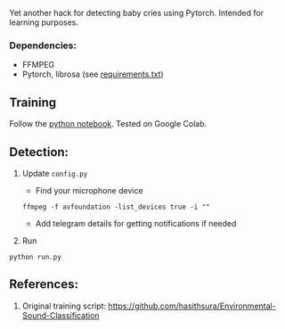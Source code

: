 Yet another hack for detecting baby cries using Pytorch. Intended for learning purposes.

### Dependencies:

- FFMPEG
- Pytorch, librosa (see [requirements.txt](requirements.txt))

## Training

Follow the [python notebook](train/ESC50_Pytorch.ipynb). Tested on Google Colab.

## Detection:

1. Update `config.py`

   - Find your microphone device

   ```
   ffmpeg -f avfoundation -list_devices true -i ""
   ```
 
   - Add telegram details for getting notifications if needed

2. Run

```
python run.py
```

## References:

1. Original training script: https://github.com/hasithsura/Environmental-Sound-Classification
